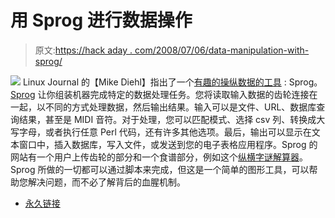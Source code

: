 # 用 Sprog 进行数据操作

> 原文:[https://hack aday . com/2008/07/06/data-manipulation-with-sprog/](https://hackaday.com/2008/07/06/data-manipulation-with-sprog/)

![](../Images/ce838794dc0bed86ee66e310e539046c.png)
Linux Journal 的【Mike Diehl】指出了一个[有趣的操纵数据的工具](http://www.linuxjournal.com/content/data-manipulation-sprog) : Sprog。 [Sprog](http://sprog.sourceforge.net/) 让你组装机器完成特定的数据处理任务。您将读取输入数据的齿轮连接在一起，以不同的方式处理数据，然后输出结果。输入可以是文件、URL、数据库查询结果，甚至是 MIDI 音符。对于处理，您可以匹配模式、选择 csv 列、转换成大写字母，或者执行任意 Perl 代码，还有许多其他选项。最后，输出可以显示在文本窗口中，插入数据库，写入文件，或发送到您的电子表格应用程序。Sprog 的网站有一个用户上传齿轮的部分和一个食谱部分，例如这个[纵横字谜解算器](http://sprog.sourceforge.net/recipes/crossword/index.html)。Sprog 所做的一切都可以通过脚本来完成，但这是一个简单的图形工具，可以帮助您解决问题，而不必了解背后的血腥机制。

*   [永久链接](http://www.linuxjournal.com/content/data-manipulation-sprog)
